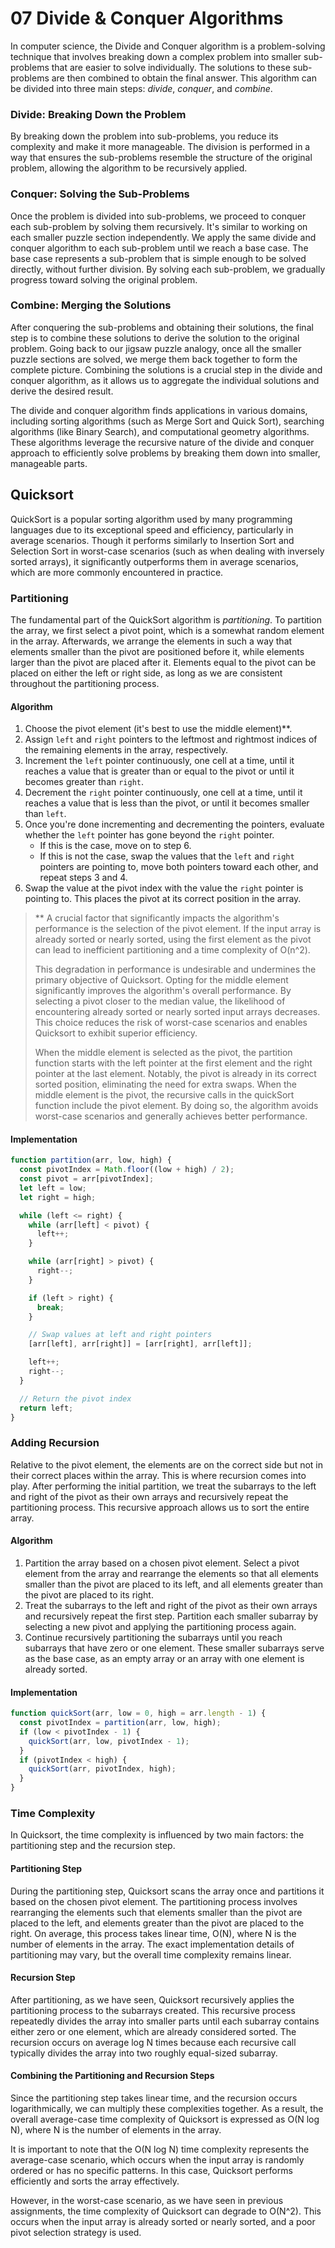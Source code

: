 # 07 Divide & Conquer Algorithms

In computer science, the Divide and Conquer algorithm is a problem-solving technique that involves breaking down a complex problem into smaller sub-problems that are easier to solve individually. The solutions to these sub-problems are then combined to obtain the final answer. This algorithm can be divided into three main steps: _divide_, _conquer_, and _combine_.

### Divide: Breaking Down the Problem

By breaking down the problem into sub-problems, you reduce its complexity and make it more manageable. The division is performed in a way that ensures the sub-problems resemble the structure of the original problem, allowing the algorithm to be recursively applied.

### Conquer: Solving the Sub-Problems

Once the problem is divided into sub-problems, we proceed to conquer each sub-problem by solving them recursively. It's similar to working on each smaller puzzle section independently. We apply the same divide and conquer algorithm to each sub-problem until we reach a base case. The base case represents a sub-problem that is simple enough to be solved directly, without further division. By solving each sub-problem, we gradually progress toward solving the original problem.

### Combine: Merging the Solutions

After conquering the sub-problems and obtaining their solutions, the final step is to combine these solutions to derive the solution to the original problem. Going back to our jigsaw puzzle analogy, once all the smaller puzzle sections are solved, we merge them back together to form the complete picture. Combining the solutions is a crucial step in the divide and conquer algorithm, as it allows us to aggregate the individual solutions and derive the desired result.

The divide and conquer algorithm finds applications in various domains, including sorting algorithms (such as Merge Sort and Quick Sort), searching algorithms (like Binary Search), and computational geometry algorithms. These algorithms leverage the recursive nature of the divide and conquer approach to efficiently solve problems by breaking them down into smaller, manageable parts.

## Quicksort

QuickSort is a popular sorting algorithm used by many programming languages due to its exceptional speed and efficiency, particularly in average scenarios. Though it performs similarly to Insertion Sort and Selection Sort in worst-case scenarios (such as when dealing with inversely sorted arrays), it significantly outperforms them in average scenarios, which are more commonly encountered in practice.

### Partitioning

The fundamental part of the QuickSort algorithm is _partitioning_. To partition the array, we first select a pivot point, which is a somewhat random element in the array. Afterwards, we arrange the elements in such a way that elements smaller than the pivot are positioned before it, while elements larger than the pivot are placed after it. Elements equal to the pivot can be placed on either the left or right side, as long as we are consistent throughout the partitioning process.

#### Algorithm

1.	Choose the pivot element (it's best to use the middle element)**.
2.	Assign `left` and `right` pointers to the leftmost and rightmost indices of the remaining elements in the array, respectively.
3.	Increment the `left` pointer continuously, one cell at a time, until it reaches a value that is greater than or equal to the pivot or until it becomes greater than `right`.
4.	Decrement the `right` pointer continuously, one cell at a time, until it reaches a value that is less than the pivot, or until it becomes smaller than `left`.
5.	Once you're done incrementing and decrementing the pointers, evaluate whether the `left` pointer has gone beyond the `right` pointer.
    - If this is the case, move on to step 6.
    - If this is not the case, swap the values that the `left` and `right` pointers are pointing to, move both pointers toward each other, and repeat steps 3 and 4.
6.	Swap the value at the pivot index with the value the `right` pointer is pointing to. This places the pivot at its correct position in the array.

>** A crucial factor that significantly impacts the algorithm's performance is the selection of the pivot element. If the input array is already sorted or nearly sorted, using the first element as the pivot can lead to inefficient partitioning and a time complexity of O(n^2). 
>
>This degradation in performance is undesirable and undermines the primary objective of Quicksort. Opting for the middle element significantly improves the algorithm's overall performance. By selecting a pivot closer to the median value, the likelihood of encountering already sorted or nearly sorted input arrays decreases. This choice reduces the risk of worst-case scenarios and enables Quicksort to exhibit superior efficiency. 
>
>When the middle element is selected as the pivot, the partition function starts with the left pointer at the first element and the right pointer at the last element. Notably, the pivot is already in its correct sorted position, eliminating the need for extra swaps. When the middle element is the pivot, the recursive calls in the quickSort function include the pivot element. By doing so, the algorithm avoids worst-case scenarios and generally achieves better performance.

#### Implementation

```js
function partition(arr, low, high) {
  const pivotIndex = Math.floor((low + high) / 2);
  const pivot = arr[pivotIndex];
  let left = low;
  let right = high;

  while (left <= right) {
    while (arr[left] < pivot) {
      left++;
    }

    while (arr[right] > pivot) {
      right--;
    }

    if (left > right) {
      break;
    }

    // Swap values at left and right pointers
    [arr[left], arr[right]] = [arr[right], arr[left]];

    left++;
    right--;
  }

  // Return the pivot index
  return left;
}
```

### Adding Recursion

Relative to the pivot element, the elements are on the correct side but not in their correct places within the array. This is where recursion comes into play. After performing the initial partition, we treat the subarrays to the left and right of the pivot as their own arrays and recursively repeat the partitioning process. This recursive approach allows us to sort the entire array.

#### Algorithm

1.	Partition the array based on a chosen pivot element. Select a pivot element from the array and rearrange the elements so that all elements smaller than the pivot are placed to its left, and all elements greater than the pivot are placed to its right.
2.	Treat the subarrays to the left and right of the pivot as their own arrays and recursively repeat the first step. Partition each smaller subarray by selecting a new pivot and applying the partitioning process again.
3.	Continue recursively partitioning the subarrays until you reach subarrays that have zero or one element. These smaller subarrays serve as the base case, as an empty array or an array with one element is already sorted.

#### Implementation

```js
function quickSort(arr, low = 0, high = arr.length - 1) {
  const pivotIndex = partition(arr, low, high);
  if (low < pivotIndex - 1) {
    quickSort(arr, low, pivotIndex - 1);
  }
  if (pivotIndex < high) {
    quickSort(arr, pivotIndex, high);
  }
}
```

### Time Complexity

In Quicksort, the time complexity is influenced by two main factors: the partitioning step and the recursion step.

#### Partitioning Step

During the partitioning step, Quicksort scans the array once and partitions it based on the chosen pivot element. The partitioning process involves rearranging the elements such that elements smaller than the pivot are placed to the left, and elements greater than the pivot are placed to the right. On average, this process takes linear time, O(N), where N is the number of elements in the array. The exact implementation details of partitioning may vary, but the overall time complexity remains linear.

#### Recursion Step

After partitioning, as we have seen, Quicksort recursively applies the partitioning process to the subarrays created. This recursive process repeatedly divides the array into smaller parts until each subarray contains either zero or one element, which are already considered sorted. The recursion occurs on average log N times because each recursive call typically divides the array into two roughly equal-sized subarray.

#### Combining the Partitioning and Recursion Steps

Since the partitioning step takes linear time, and the recursion occurs logarithmically, we can multiply these complexities together. As a result, the overall average-case time complexity of Quicksort is expressed as O(N log N), where N is the number of elements in the array.

It is important to note that the O(N log N) time complexity represents the average-case scenario, which occurs when the input array is randomly ordered or has no specific patterns. In this case, Quicksort performs efficiently and sorts the array effectively.

However, in the worst-case scenario, as we have seen in previous assignments, the time complexity of Quicksort can degrade to O(N^2). This occurs when the input array is already sorted or nearly sorted, and a poor pivot selection strategy is used. 

